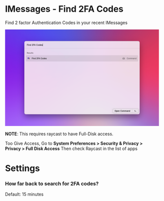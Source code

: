 # IMessages - Find 2FA Codes

Find 2 factor Authentication Codes in your recent IMessages

![](https://github.com/BalliAsghar/find-2fa-codes/blob/master/metadata/IMessages-Find-2FA-Codes%20-%201.png?raw=true)

**NOTE**: This requires raycast to have Full-Disk access.

Too Give Access, Go to **System Preferences > Security & Privacy > Privacy > Full Disk Access**
Then check Raycast in the list of apps

# Settings

### How far back to search for 2FA codes?

Default: 15 minutes
